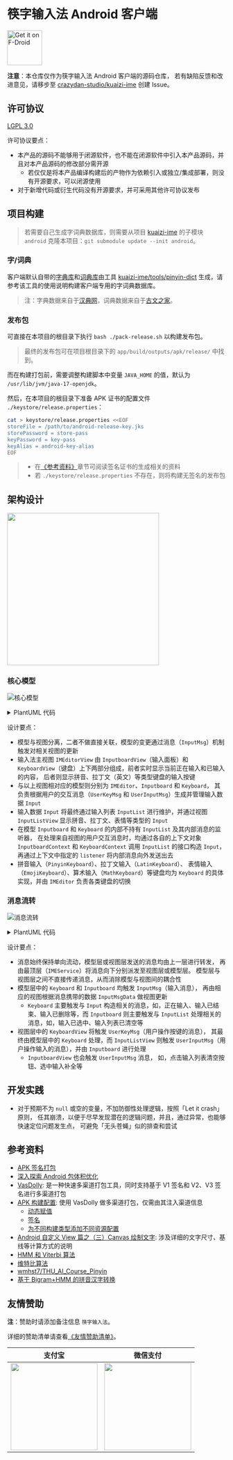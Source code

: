 筷字输入法 Android 客户端
===================================

[<img src="https://fdroid.gitlab.io/artwork/badge/get-it-on.png"
  alt="Get it on F-Droid"
  height="80">](https://f-droid.org/packages/org.crazydan.studio.app.ime.kuaizi)

**注意**：本仓库仅作为筷字输入法 Android 客户端的源码仓库，
若有缺陷反馈和改进意见，请移步至
[crazydan-studio/kuaizi-ime](https://github.com/crazydan-studio/kuaizi-ime/issues)
创建 Issue。

## 许可协议

[LGPL 3.0](./LICENSE)

许可协议要点：
- 本产品的源码不能够用于闭源软件，也不能在闭源软件中引入本产品源码，并且对本产品源码的修改部分需开源
  - 若仅仅是将本产品编译构建后的产物作为依赖引入或独立/集成部署，则没有开源要求，可以闭源使用
- 对于新增代码或衍生代码没有开源要求，并可采用其他许可协议发布

## 项目构建

> 若需要自己生成字词典数据库，则需要从项目
> [kuaizi-ime](https://github.com/crazydan-studio/kuaizi-ime)
> 的子模块 `android` 克隆本项目：`git submodule update --init android`。

### 字/词典

客户端默认自带的[字典库](./app/src/main/res/raw/pinyin_word_dict.db)和[词典库](./app/src/main/res/raw/pinyin_phrase_dict.db)由工具
[kuaizi-ime/tools/pinyin-dict](https://github.com/crazydan-studio/kuaizi-ime/blob/master/tools/pinyin-dict/README.md)
生成，请参考该工具的使用说明构建客户端专用的字词典数据库。

> 注：字典数据来自于[汉典网](https://www.zdic.net)，词典数据来自于[古文之家](https://www.cngwzj.com)。

### 发布包

可直接在本项目的根目录下执行 `bash ./pack-release.sh` 以构建发布包。

> 最终的发布包可在项目根目录下的 `app/build/outputs/apk/release/` 中找到。

而在构建打包前，需要调整构建脚本中变量 `JAVA_HOME` 的值，默认为
`/usr/lib/jvm/java-17-openjdk`。

然后，在本项目的根目录下准备 APK 证书的配置文件 `./keystore/release.properties`：

```bash
cat > keystore/release.properties <<EOF
storeFile = /path/to/android-release-key.jks
storePassword = store-pass
keyPassword = key-pass
keyAlias = android-key-alias
EOF
```

> - 在[《参考资料》](#参考资料)章节可阅读签名证书的生成相关的资料
> - 若 `./keystore/release.properties` 不存在，则将构建无签名的发布包

## 架构设计

<img src="./docs/img/layout-introduce.png" height="350px"/>

### 核心模型

![核心模型](./docs/img/class-diagram.png)

<details><summary>PlantUML 代码</summary>

```plantuml
@startuml
class "InputMethodService" as sys_ime_svc
class "IMEService" as ime_svc #pink
class "IMEConfig" as ime_conf

class "PinyinDict" as dict

class "IMEditor" as ime_editor #pink
class "Keyboard" as keyboard
class "Inputboard" as inputboard
class "KeyboardContext" as keyboard_ctx {
  +inputList: InputList
  +listener: InputMsgListener
}
class "InputboardContext" as inputboard_ctx {
  +inputList: InputList
  +listener: InputMsgListener
}

class "InputList" as input_list #pink
class "Input" as input
class "Key" as key

class "IMEditorView" as ime_editor_view #pink
class "KeyboardView" as keyboard_view
class "InputboardView" as inputboard_view
class "InputListView" as input_list_view

sys_ime_svc <|-down- ime_svc: extends

ime_svc *-right- ime_conf: contains >
ime_svc *-down- ime_editor: contains >
ime_svc *-down- ime_editor_view: contains >

ime_editor_view *-down- inputboard_view: contains >
inputboard_view *-down- input_list_view: contains >
ime_editor_view *-down- keyboard_view: contains >

ime_editor *-up- dict: contains >
ime_editor *-down- inputboard: contains >
ime_editor *-down- keyboard: contains >
ime_editor *-down- input_list: contains >

inputboard *-down- inputboard_ctx: use >
keyboard *-down- keyboard_ctx: use >

inputboard_ctx *-up- input_list: refs >
keyboard_ctx *-up- input_list: refs >

input_list "1" *-down- "1..n" input: contains >
keyboard "1" *-down- "1..n" key: layouts >

@enduml
```

</details>

设计要点：

- 模型与视图分离，二者不做直接关联，模型的变更通过消息（`InputMsg`）机制触发对相关视图的更新
- 输入法主视图 `IMEditorView` 由 `InputboardView`（输入面板）和
  `KeyboardView`（键盘）上下两部分组成，前者实时显示当前正在输入和已输入的内容，
  后者则显示拼音、拉丁文（英文）等类型键盘的输入按键
- 与以上视图相对应的模型则分别为 `IMEditor`、`Inputboard` 和 `Keyboard`，
  其负责根据用户的交互消息（`UserKeyMsg` 和 `UserInputMsg`）生成并管理输入数据 `Input`
- 输入数据 `Input` 将最终通过输入列表 `InputList` 进行维护，并通过视图 `InputListView`
  显示拼音、拉丁文、表情等类型的 `Input`
- 在模型 `Inputboard` 和 `Keyboard` 的内部不持有 `InputList` 及其内部消息的监听器，
  在处理来自视图的用户交互消息时，均通过各自的上下文对象 `InputboardContext`
  和 `KeyboardContext` 调用 `InputList` 的接口构造 `Input`，再通过上下文中指定的
  `listener` 将内部消息向外发送出去
- 拼音输入（`PinyinKeyboard`）、拉丁文输入（`LatinKeyboard`）、
  表情输入（`EmojiKeyboard`）、算术输入（`MathKeyboard`）等键盘均为
  `Keyboard` 的具体实现，并由 `IMEditor` 负责各类键盘的切换

### 消息流转

![消息流转](./docs/img/message-transfer.png)

<details><summary>PlantUML 代码</summary>

```plantuml
@startuml
component [IMEService] as ime_svc #pink

component [IMEditor] as ime_editor #pink
component [Inputboard] as inputboard
component [Keyboard] as keyboard

component [IMEditorView] as ime_editor_view #pink
component [KeyboardView] as keyboard_view
component [InputboardView] as inputboard_view
component [InputListView] as input_list_view

input_list_view ..> inputboard_view: send\n<<UserInputMsg>>
inputboard_view ..> ime_editor_view: transfer\n<<UserInputMsg>>
keyboard_view ..> ime_editor_view: send\n<<UserKeyMsg>>
ime_editor_view ..> ime_svc: transfer\n<<UserKeyMsg>>\nor <<UserInputMsg>>

ime_svc ..> ime_editor: dispatch\n<<UserKeyMsg>>\nor <<UserInputMsg>>
ime_editor ..> keyboard: dispatch\n<<UserKeyMsg>>
ime_editor ..> inputboard: dispatch\n<<UserInputMsg>>


keyboard ..> ime_editor: send\n<<InputMsg>>
inputboard ..> ime_editor: send\n<<InputMsg>>
ime_editor ..> ime_svc: transfer\n<<InputMsg>>

ime_svc ..> ime_editor_view: dispatch\n<<InputMsg>>
ime_editor_view ..> keyboard_view: dispatch\n<<InputMsg>>
ime_editor_view ..> inputboard_view: dispatch\n<<InputMsg>>
inputboard_view ..> input_list_view: dispatch\n<<InputMsg>>

@enduml
```

</details>

设计要点：

- 消息始终保持单向流动，模型层或视图层发送的消息均由上一层进行转发，
  再由最顶层（`IMEService`）将消息向下分别派发至视图层或模型层。
  模型层与视图层之间不直接传递消息，从而消除模型与视图间的耦合性
- 模型层中的 `Keyboard` 和 `Inputboard` 均触发 `InputMsg`（输入消息），
  再由相应的视图根据消息携带的数据 `InputMsgData` 做视图更新
  - `Keyboard` 主要触发与 `Input` 构造相关的消息，如，正在输入、输入已结束、输入已删除等，而
    `Inputboard` 则主要触发与 `InputList` 处理相关的消息，如，输入已选中、输入列表已清空等
- 视图层中的 `KeyboardView` 将触发 `UserKeyMsg`（用户操作按键的消息），
  其最终由模型层中的 `Keyboard` 处理，而 `InputListView` 则触发
  `UserInputMsg`（用户操作输入的消息），并由 `Inputboard` 进行处理
  - `InputboardView` 也会触发 `UserInputMsg` 消息，
    如，点击输入列表清空按钮、选中输入补全等

## 开发实践

- 对于预期不为 `null` 或空的变量，不加防御性处理逻辑，按照「Let it crash」原则，
  任其崩溃，以便于尽早发现潜在的逻辑问题，并且，通过异常，也能够快速定位问题发生点，
  可避免「无头苍蝇」似的排查和尝试

## 参考资料

- [APK 签名打包](https://developer.android.com/studio/publish/app-signing?hl=zh-cn)
- [深入探索 Android 包体积优化](https://juejin.cn/post/6844904103131234311)
- [VasDolly](https://github.com/Tencent/VasDolly): 是一种快速多渠道打包工具，同时支持基于 V1 签名和 V2、V3 签名进行多渠道打包
- [APK 构建配置](https://developer.android.com/build/gradle-tips): 使用 VasDolly 做多渠道打包，仅需由其注入渠道信息
  - [动态赋值](https://developer.android.com/build/gradle-tips#simplify-app-development)
  - [签名](https://developer.android.com/build/gradle-tips#remove-private-signing-information-from-your-project)
  - [为不同构建类型添加不同资源配置](https://stackoverflow.com/questions/24785270/how-to-change-app-name-per-gradle-build-type#answer-24786371)
- [Android 自定义 View 篇之（三）Canvas 绘制文字](https://www.cnblogs.com/andy-songwei/p/10968358.html):
  涉及详细的文字尺寸、基线等计算方式的说明
- [HMM 和 Viterbi 算法](https://lesley0416.github.io/2019/03/01/HMM_IM/)
- [维特比算法](https://zh.wikipedia.org/wiki/%E7%BB%B4%E7%89%B9%E6%AF%94%E7%AE%97%E6%B3%95)
- [wmhst7/THU_AI_Course_Pinyin](https://github.com/wmhst7/THU_AI_Course_Pinyin)
- [基于 Bigram+HMM 的拼音汉字转换](https://github.com/iseesaw/Pinyin2ChineseChars)

## 友情赞助

**注**：赞助时请添加备注信息 `筷字输入法`。

详细的赞助清单请查看[《友情赞助清单》](https://github.com/crazydan-studio/kuaizi-ime/blob/master/docs/donate/index.md)。

| 支付宝 | 微信支付 |
| -- | -- |
| <img src="https://github.com/crazydan-studio/kuaizi-ime/blob/master/docs/donate/alipay.jpg?raw=true" width="200px"/> | <img src="https://github.com/crazydan-studio/kuaizi-ime/blob/master/docs/donate/wechat.png?raw=true" width="200px"/> |
